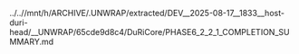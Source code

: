 ../..//mnt/h/ARCHIVE/.UNWRAP/extracted/DEV__2025-08-17__1833__host-duri-head/__UNWRAP/65cde9d8c4/DuRiCore/PHASE6_2_2_1_COMPLETION_SUMMARY.md
